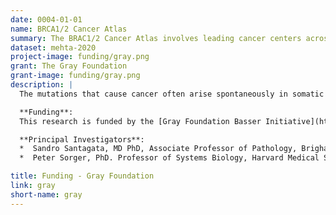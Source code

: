 ```yaml
---
date: 0004-01-01
name: BRCA1/2 Cancer Atlas
summary: The BRAC1/2 Cancer Atlas involves leading cancer centers across the US focused on collecting and analyzing diverse genomic and imaging on BRAC1/2 breast and ovarian cancers. The goal of the effort is to understand pre-cancer states, develop new diagnostics that detect cancer before it spreads, and improve disease management and prevention strategies.
dataset: mehta-2020
project-image: funding/gray.png
grant: The Gray Foundation
grant-image: funding/gray.png
description: |
  The mutations that cause cancer often arise spontaneously in somatic tissues but some are heritable. Among these mutations in BRCA1 or BRCA2 (BReast CAncer gene 1&2) stand out as having relatively high prevalence and causing a substantial increase in a variety of cancers including those of the breast, ovaries, pancreas and prostate. BRCA1 and BRCA2 are involved in the repair of damaged DNA but the precise events that initiate tumor formation are not fully understood.

  **Funding**:
  This research is funded by the [Gray Foundation Basser Initiative](https://www.grayfoundation.org/program-areas/basser/). The Atlas is expected to launch in Summer 2022.

  **Principal Investigators**:
  *  Sandro Santagata, MD PhD, Associate Professor of Pathology, Brigham and Women's Hospital and Harvard Medical School
  *  Peter Sorger, PhD. Professor of Systems Biology, Harvard Medical School

title: Funding - Gray Foundation
link: gray
short-name: gray
---
```

